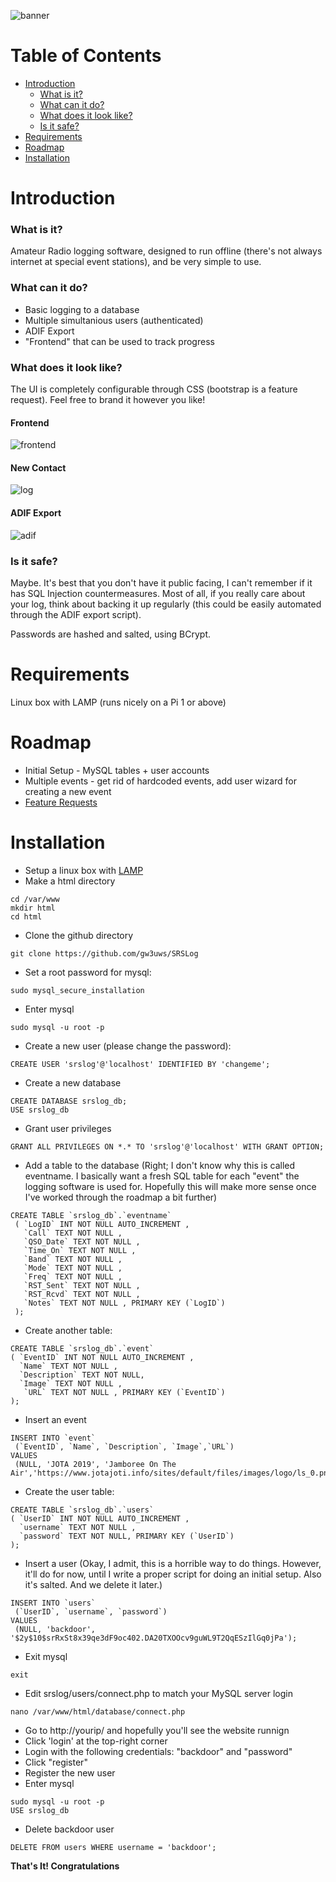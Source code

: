 ![banner](https://rawcdn.githack.com/gw3uws/SRSLog/ae8a5690ab374fcda4dc679941d4c7d65d38b0ba/images/srslog.svg)

# Table of Contents

- [Introduction](https://github.com/gw3uws/SRSLog/#introduction)
	- [What is it?](https://github.com/gw3uws/SRSLog/#what-is-it)
	- [What can it do?](https://github.com/gw3uws/SRSLog/#what-can-it-do)
	- [What does it look like?](https://github.com/gw3uws/SRSLog/#what-does-it-look-like)
	- [Is it safe?](https://github.com/gw3uws/SRSLog/#is-it-safe)
- [Requirements](https://github.com/gw3uws/SRSLog/#requirements)
- [Roadmap](https://github.com/gw3uws/SRSLog/#roadmap)
- [Installation](https://github.com/gw3uws/SRSLog/#installation)

# Introduction

### What is it?
Amateur Radio logging software, designed to run offline (there's not always internet at special event stations), and be very simple to use. 

### What can it do?
- Basic logging to a database
- Multiple simultanious users (authenticated)
- ADIF Export
- "Frontend" that can be used to track progress

### What does it look like?
The UI is completely configurable through CSS (bootstrap is a feature request). Feel free to brand it however you like!

#### Frontend
![frontend](images/frontend.JPG)
#### New Contact
![log](images/log.JPG)
#### ADIF Export
![adif](images/adif.JPG)

### Is it safe?
Maybe. It's best that you don't have it public facing, I can't remember if it has SQL Injection countermeasures. Most of all, if you really care about your log, think about backing it up regularly (this could be easily automated through the ADIF export script). 

Passwords are hashed and salted, using BCrypt.

# Requirements
Linux box with LAMP (runs nicely on a Pi 1 or above)

# Roadmap

- Initial Setup - MySQL tables + user accounts
- Multiple events - get rid of hardcoded events, add user wizard for creating a new event
- [Feature Requests](https://github.com/gw3uws/SRSLog/issues)

# Installation

- Setup a linux box with [LAMP](https://howtoubuntu.org/how-to-install-lamp-on-ubuntu)
- Make a html directory
```
cd /var/www
mkdir html
cd html
```
- Clone the github directory
```
git clone https://github.com/gw3uws/SRSLog
```
- Set a root password for mysql:
```
sudo mysql_secure_installation
```
- Enter mysql
```
sudo mysql -u root -p
```
- Create a new user (please change the password): 
```
CREATE USER 'srslog'@'localhost' IDENTIFIED BY 'changeme';
```
- Create a new database
```
CREATE DATABASE srslog_db;
USE srslog_db
```
- Grant user privileges
```
GRANT ALL PRIVILEGES ON *.* TO 'srslog'@'localhost' WITH GRANT OPTION;
```
- Add a table to the database (Right; I don't know why this is called eventname. I basically want a fresh SQL table for each "event" the logging software is used for. Hopefully this will make more sense once I've worked through the roadmap a bit further)
```
CREATE TABLE `srslog_db`.`eventname`
 ( `LogID` INT NOT NULL AUTO_INCREMENT ,
   `Call` TEXT NOT NULL , 
   `QSO_Date` TEXT NOT NULL ,
   `Time_On` TEXT NOT NULL , 
   `Band` TEXT NOT NULL ,
   `Mode` TEXT NOT NULL ,
   `Freq` TEXT NOT NULL , 
   `RST_Sent` TEXT NOT NULL ,
   `RST_Rcvd` TEXT NOT NULL , 
   `Notes` TEXT NOT NULL , PRIMARY KEY (`LogID`)
 );
 ```
 - Create another table:
 ```
 CREATE TABLE `srslog_db`.`event`
 ( `EventID` INT NOT NULL AUTO_INCREMENT ,
   `Name` TEXT NOT NULL ,
   `Description` TEXT NOT NULL,
   `Image` TEXT NOT NULL ,
    `URL` TEXT NOT NULL , PRIMARY KEY (`EventID`)
 );
 ```
 - Insert an event
 ```
 INSERT INTO `event` 
  (`EventID`, `Name`, `Description`, `Image`,`URL`)
 VALUES
  (NULL, 'JOTA 2019', 'Jamboree On The Air','https://www.jotajoti.info/sites/default/files/images/logo/ls_0.png','https://www.jotajoti.info/');
```
 - Create the user table:
 ```
 CREATE TABLE `srslog_db`.`users`
 ( `UserID` INT NOT NULL AUTO_INCREMENT ,
   `username` TEXT NOT NULL ,
   `password` TEXT NOT NULL, PRIMARY KEY (`UserID`)
 );
 ```
 - Insert a user (Okay, I admit, this is a horrible way to do things. However, it'll do for now, until I write a proper script for doing an initial setup. Also it's salted. And we delete it later.)
 ```
 INSERT INTO `users` 
  (`UserID`, `username`, `password`)
 VALUES
  (NULL, 'backdoor', '$2y$10$srRxSt8x39qe3dF9oc402.DA20TXOOcv9guWL9T2QqESzIlGq0jPa');
```
- Exit mysql
```
exit
```
- Edit srslog/users/connect.php to match your MySQL server login
```
nano /var/www/html/database/connect.php
```
- Go to http://yourip/ and hopefully you'll see the website runnign
- Click 'login' at the top-right corner
- Login with the following credentials: "backdoor" and "password"
- Click "register"
- Register the new user
- Enter mysql
```
sudo mysql -u root -p
USE srslog_db
```
- Delete backdoor user
```
DELETE FROM users WHERE username = 'backdoor';
```

__That's It! Congratulations__
